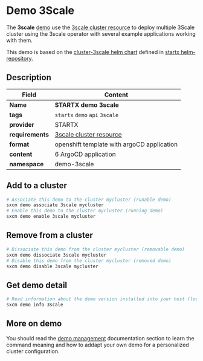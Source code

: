 # Demo 3Scale

The **3scale** [demo](../../5-demos) use the [3scale cluster resource](../../resources/3scale) to deploy multiple 3Scale cluster using the 3scale operator with several example applications working with them.

This demo is based on the [cluster-3scale helm chart](https://helm-repository.readthedocs.io/en/latest/charts/cluster-3scale) defined in [startx helm-repository](https://helm-repository.readthedocs.io).

## Description

| Field            | Content                                           |
| ---------------- | ------------------------------------------------- |
| **Name**         | **STARTX demo 3scale**                            |
| **tags**         | `startx` `demo` `api` `3scale`                    |
| **provider**     | STARTX                                            |
| **requirements** | [3scale cluster resource](../../resources/3scale) |
| **format**       | openshift template with argoCD application        |
| **content**      | 6 ArgoCD application                              |
| **namespace**    | demo-3scale                                       |

## Add to a cluster

```bash
# Associate this demo to the cluster mycluster (runable demo)
sxcm demo associate 3scale mycluster
# Enable this demo to the cluster mycluster (running demo)
sxcm demo enable 3scale mycluster
```

## Remove from a cluster

```bash
# Dissociate this demo from the cluster mycluster (removable demo)
sxcm demo dissociate 3scale mycluster
# Disable this demo from the cluster mycluster (removed demo)
sxcm demo disable 3scale mycluster
```

## Get demo detail

```bash
# Read information about the demo version installed into your host (local)
sxcm demo info 3scale
```

## More on demo

You should read the [demo management](../../5-demos) documentation section to learn the command
meaning and how to addapt your own demo for a personalized cluster configuration.
